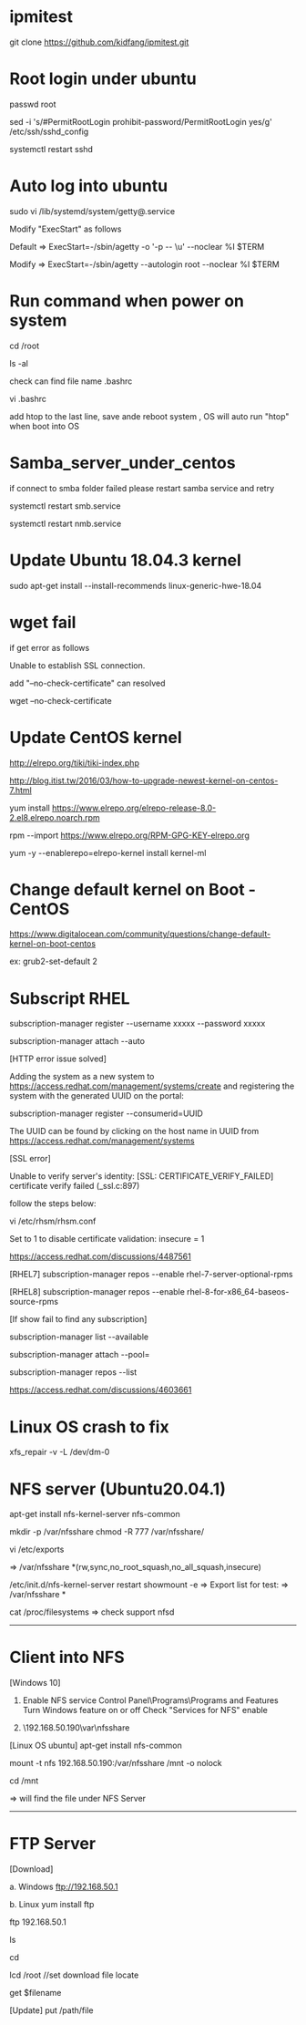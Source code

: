 # ipmitest
git clone https://github.com/kidfang/ipmitest.git

# Root login under ubuntu
passwd root

sed -i 's/#PermitRootLogin prohibit-password/PermitRootLogin yes/g' /etc/ssh/sshd_config

systemctl restart sshd 

# Auto log into ubuntu

sudo vi /lib/systemd/system/getty@.service

Modify "ExecStart" as follows

Default => ExecStart=-/sbin/agetty -o '-p -- \u' --noclear %I $TERM

Modify =>  ExecStart=-/sbin/agetty --autologin root --noclear %I $TERM

# Run command when power on system

cd /root

ls -al

check can find file name .bashrc

vi .bashrc

add htop to the last line, save ande reboot system , OS will auto run "htop" when boot into OS

# Samba_server_under_centos
if connect to smba folder failed please restart samba service and retry

systemctl restart smb.service

systemctl restart nmb.service

# Update Ubuntu 18.04.3 kernel
sudo apt-get install --install-recommends linux-generic-hwe-18.04

# wget fail

if get error as follows

Unable to establish SSL connection.

add "–no-check-certificate" can resolved

wget –no-check-certificate 

# Update CentOS kernel
http://elrepo.org/tiki/tiki-index.php

http://blog.itist.tw/2016/03/how-to-upgrade-newest-kernel-on-centos-7.html

yum install https://www.elrepo.org/elrepo-release-8.0-2.el8.elrepo.noarch.rpm

rpm --import https://www.elrepo.org/RPM-GPG-KEY-elrepo.org

yum -y --enablerepo=elrepo-kernel install kernel-ml

# Change default kernel on Boot - CentOS

https://www.digitalocean.com/community/questions/change-default-kernel-on-boot-centos

ex: grub2-set-default 2

# Subscript RHEL

subscription-manager register --username xxxxx --password xxxxx

subscription-manager attach --auto

[HTTP error issue solved]

Adding the system as a new system to https://access.redhat.com/management/systems/create and registering the system with the generated UUID on the portal:

subscription-manager register --consumerid=UUID

The UUID can be found by clicking on the host name in UUID from https://access.redhat.com/management/systems

[SSL error]

Unable to verify server's identity: [SSL: CERTIFICATE_VERIFY_FAILED] certificate verify failed (_ssl.c:897)

follow the steps below:

vi /etc/rhsm/rhsm.conf

Set to 1 to disable certificate validation:
insecure = 1

https://access.redhat.com/discussions/4487561

[RHEL7]
subscription-manager repos --enable rhel-7-server-optional-rpms

[RHEL8]
subscription-manager repos --enable rhel-8-for-x86_64-baseos-source-rpms

[If show fail to find any subscription]

subscription-manager list --available

subscription-manager attach --pool= <pool id>

subscription-manager repos --list

https://access.redhat.com/discussions/4603661

# Linux OS crash to fix

xfs_repair -v -L /dev/dm-0

# NFS server (Ubuntu20.04.1)

apt-get install nfs-kernel-server nfs-common

mkdir -p /var/nfsshare
chmod -R 777 /var/nfsshare/

vi  /etc/exports

=> /var/nfsshare    *(rw,sync,no_root_squash,no_all_squash,insecure)

/etc/init.d/nfs-kernel-server restart
showmount -e
=> Export list for test:
=> /var/nfsshare *

cat /proc/filesystems
=> check support nfsd

----------

# Client into NFS

[Windows 10]
1. Enable NFS service
Control Panel\Programs\Programs and Features
Turn Windows feature on or off
Check "Services for NFS" enable

2.    \\192.168.50.190\var\nfsshare

[Linux OS ubuntu]
apt-get install nfs-common

mount -t nfs 192.168.50.190:/var/nfsshare /mnt -o nolock

cd /mnt

=> will find the file under NFS Server

---------------

# FTP Server 

[Download]

a. Windows 
ftp://192.168.50.1

b. Linux
yum install ftp

ftp 192.168.50.1

ls

cd

lcd /root    //set download file locate

get $filename

[Update]
put /path/file

